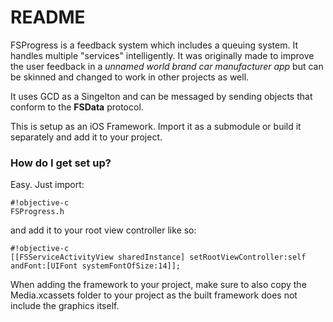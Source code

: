 # README #

FSProgress is a feedback system which includes a queuing system. It handles multiple "services" intelligently. It was originally made to improve the user feedback in a *unnamed world brand car manufacturer app* but can be skinned and changed to work in other projects as well.

It uses GCD as a Singelton and can be messaged by sending objects that conform to the **FSData** protocol.

This is setup as an iOS Framework. Import it as a submodule or build it separately and add it to your project.


### How do I get set up? ###

Easy. Just import: 
```
#!objective-c
FSProgress.h
```
and add it to your root view controller like so:

```
#!objective-c
[[FSServiceActivityView sharedInstance] setRootViewController:self andFont:[UIFont systemFontOfSize:14]];

```

When adding the framework to your project, make sure to also copy the Media.xcassets folder to your project as the built framework does not include the graphics itself.
